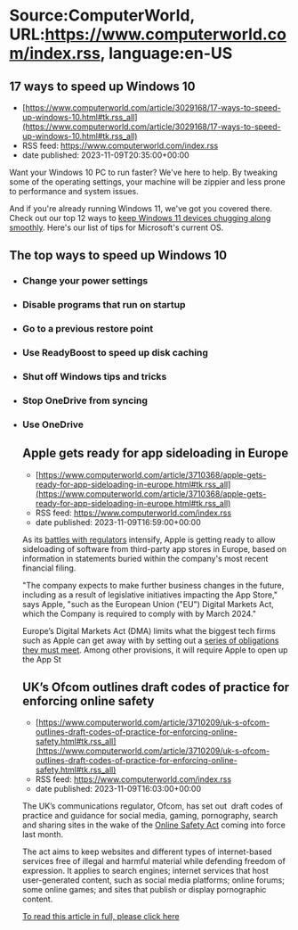 # Source:ComputerWorld, URL:https://www.computerworld.com/index.rss, language:en-US

## 17 ways to speed up Windows 10
 - [https://www.computerworld.com/article/3029168/17-ways-to-speed-up-windows-10.html#tk.rss_all](https://www.computerworld.com/article/3029168/17-ways-to-speed-up-windows-10.html#tk.rss_all)
 - RSS feed: https://www.computerworld.com/index.rss
 - date published: 2023-11-09T20:35:00+00:00

<article>
	<section class="page">
<p>Want your Windows 10 PC to run faster? We've here to help. By tweaking some of the operating settings, your machine will be zippier and less prone to performance and system issues.</p><p>And if you're already running Windows 11, we've got you covered there. Check out our top 12 ways to <a href="https://www.computerworld.com/article/3687056/how-to-speed-up-windows-11.html">keep Windows 11 devices chugging along smoothly</a>. Here's our list of tips for Microsoft's current OS.</p><h2>The top ways to speed up Windows 10</h2>
<ul>
<li>
<h3 class="body">Change your power settings</h3>
</li>
<li>
<h3 class="body">Disable programs that run on startup</h3>
</li>
<li>
<h3 class="body">Go to a previous restore point</h3>
</li>
<li>
<h3 class="body">Use ReadyBoost to speed up disk caching</h3>
</li>
<li>
<h3 class="body">Shut off Windows tips and tricks</h3>
</li>
<li>
<h3 class="body">Stop OneDrive from syncing</h3>
</li>
<li>
<h3 class="body">Use OneDrive 

## Apple gets ready for app sideloading in Europe
 - [https://www.computerworld.com/article/3710368/apple-gets-ready-for-app-sideloading-in-europe.html#tk.rss_all](https://www.computerworld.com/article/3710368/apple-gets-ready-for-app-sideloading-in-europe.html#tk.rss_all)
 - RSS feed: https://www.computerworld.com/index.rss
 - date published: 2023-11-09T16:59:00+00:00

<article>
	<section class="page">
<p>As its <a href="https://www.computerworld.com/article/3710091/the-regulators-are-coming-for-apple-pay.html">battles with regulators</a> intensify, Apple is getting ready to allow sideloading of software from third-party app stores in Europe, based on information in statements buried within the company's most recent financial filing.</p><p>"The company expects to make further business changes in the future, including as a result of legislative initiatives impacting the App Store," says Apple, "such as the European Union ("EU") Digital Markets Act, which the Company is required to comply with by March 2024."</p><p>Europe’s Digital Markets Act (DMA) limits what the biggest tech firms such as Apple can get away with by setting out a <a href="https://www.computerworld.com/article/3678689/apple-must-take-another-brick-from-its-wall-says-eu.html">series of obligations they must meet</a>. Among other provisions, it will require Apple to open up the App St

## UK’s Ofcom outlines draft codes of practice for enforcing online safety
 - [https://www.computerworld.com/article/3710209/uk-s-ofcom-outlines-draft-codes-of-practice-for-enforcing-online-safety.html#tk.rss_all](https://www.computerworld.com/article/3710209/uk-s-ofcom-outlines-draft-codes-of-practice-for-enforcing-online-safety.html#tk.rss_all)
 - RSS feed: https://www.computerworld.com/index.rss
 - date published: 2023-11-09T16:03:00+00:00

<article>
	<section class="page">
<p>The UK’s communications regulator, Ofcom, has set out  draft codes of practice and guidance for social media, gaming, pornography, search and sharing sites in the wake of the <a href="https://www.computerworld.com/article/3709511/uks-ofcom-sets-regulatory-timeline-in-wake-of-online-safety-bill-receiving-royal-assent.html">Online Safety Act</a> coming into force last month.</p><p>The act aims to keep websites and different types of internet-based services free of illegal and harmful material while defending freedom of expression. It applies to search engines; internet services that host user-generated content, such as social media platforms; online forums; some online games; and sites that publish or display pornographic content.</p><p class="jumpTag"><a href="/article/3710209/uk-s-ofcom-outlines-draft-codes-of-practice-for-enforcing-online-safety.html#jump">To read this article in full, please click here</a></p></section></article>


